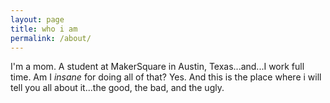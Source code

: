 ```yaml
---
layout: page
title: who i am
permalink: /about/
---
```


I'm a mom. A student at MakerSquare in Austin, Texas...and...I work full time. Am I <em>insane</em> for doing all of that? Yes. And this is the place where i will tell you all about it...the good, the bad, and the ugly. 

